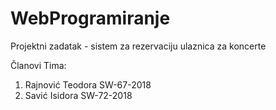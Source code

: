 # WebProgramiranje
Projektni zadatak - sistem za rezervaciju ulaznica za koncerte

Članovi Tima:

1. Rajnović Teodora SW-67-2018
2. Savić Isidora SW-72-2018
